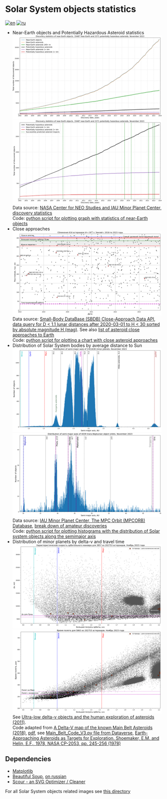 # Solar System objects statistics

[![en](https://img.shields.io/badge/lang-en-red.svg)](README.md)
[![ru](https://img.shields.io/badge/lang-ru-green.svg)](README-ru.md)

* Near-Earth objects and Potentially Hazardous Asteroid statistics
![NEOs and PHAs cumulative statistics](../../../plots/solarsystem/neo_pha_graph-2002.png "NEOs and PHAs cumulative statistics")
![PHAs cumulative statistics with successfully predicted asteroid impacts](../../../plots/solarsystem/pha_graph_predicted_impacts-2002.png "PHAs cumulative statistics with successfully predicted asteroid impacts")
Data source: [NASA Center for NEO Studies and IAU Minor Planet Center, discovery statistics](https://cneos.jpl.nasa.gov/stats/)  
Code: [python script for plotting graph with statistics of near-Earth objects](./plot_neos_population_graph.py)
* Close approaches
![Asteroid close approaches at a distance of up to 1.1 LD](../../../plots/solarsystem/asteroid-close-approaches-1ld-ru.png)
Data source: [Small-Body DataBase (SBDB) Close-Approach Data API](https://ssd-api.jpl.nasa.gov/doc/cad.html),
[data query for D < 1.1 lunar distances after 2020-03-01 to H < 30 sorted by absolute magnitude H (mag)](https://ssd-api.jpl.nasa.gov/cad.api?dist-max=1.1LD&date-min=2020-03-01&h-max=30&sort=h).
See also [list of asteroid close approaches to Earth](https://en.wikipedia.org/wiki/List_of_asteroid_close_approaches_to_Earth)  
Code: [python script for plotting a chart with close asteroid approaches](./plot_close_approaches.py)
* Distribution of Solar System bodies by average distance to Sun
![Distribution of minor planets by semi-major axis between Venus and Jupiter](../../../plots/solarsystem/mpcorb-hist-a0.7-5.4.png "Distribution of minor planets by semi-major axis between Venus and Jupiter (histogram of 8000 bins)")
![Distribution of minor planets by semi-major axis beyond Neptune](../../../plots/solarsystem/mpcorb-hist-a29-70.png "Distribution of minor planets by semi-major axis beyond Neptune (histogram of 900 bins)")
Data source: [IAU Minor Planet Center, The MPC Orbit (MPCORB) Database](https://minorplanetcenter.net/iau/MPCORB.html),
[break down of amateur discoveries](https://minorplanetcenter.net/iau/special/AmateurDiscoveries.txt)  
Code: [python script for plotting histograms with the distribution of Solar system objects along the semimajor axis](./plot_mpcorb_hist.py)
* Distribution of minor planets by delta-v and travel time
![Distribution of minor planets by delta-v in semimajor axis range between 0.6 and 2.2](../../../plots/solarsystem/mpcprb-deltav-a0.6-2.2-ru.png "Distribution of minor planets by delta-v in semimajor axis range between 0.6 and 2.2 with marked spacecraft targets")
![Distribution of minor planets by travel (transit) time in semimajor axis range between 0.6 and 2.2](../../../plots/solarsystem/mpcprb-tt-a0.6-2.2-ru.png "Distribution of minor planets by travel (transit) time in semimajor axis range between 0.6 and 2.2 with marked spacecraft targets")  
See [Ultra-low delta-v objects and the human exploration of asteroids (2011)](https://ui.adsabs.harvard.edu/abs/2011P%26SS...59.1408E/abstract).  
Code adapted from [A Delta-V map of the known Main Belt Asteroids (2018)](https://ui.adsabs.harvard.edu/abs/2018AcAau.146...73T/abstract),
[pdf](https://planet4589.org/jcm/pubs/sci/papers/2018/Taylor18.pdf), see [Main_Belt_Code_V3.py file from Dataverse](https://dataverse.harvard.edu/dataverse/ElvisMBA),
[Earth-Approaching Asteroids as Targets for Exploration. Shoemaker, E.M. and Helin, E.F., 1978, NASA CP-2053, pp. 245-256 (1978)](https://ntrs.nasa.gov/api/citations/19780021079/downloads/19780021079.pdf)

## Dependencies

* [Matplotlib](https://matplotlib.org/)
* [Beautiful Soup](https://www.crummy.com/software/BeautifulSoup/bs4/doc/), [on russian](https://www.crummy.com/software/BeautifulSoup/bs4/doc.ru/)
* [Scour - an SVG Optimizer / Cleaner](https://github.com/scour-project/scour)

For all Solar System objects related images see [this directory](../../../plots/solarsystem/)
